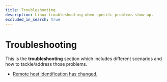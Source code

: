 ```yaml
---
title: Troubleshooting
description: Linux troubleshooting when specifc problems show up.
excluded_in_search: true
---
```


# Troubleshooting

This is the **troubleshooting** section which includes different scenarios and how to tackle/address those problems. 

 - [Remote host identification has changed.](remote-host-identification-has-changed)
